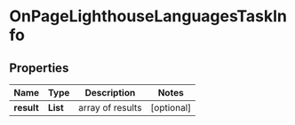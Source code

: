 # OnPageLighthouseLanguagesTaskInfo


## Properties

| Name | Type | Description | Notes |
|------------ | ------------- | ------------- | -------------|
**result** | **List<OnPageLighthouseLanguagesResultInfo>** | array of results |[optional]|
